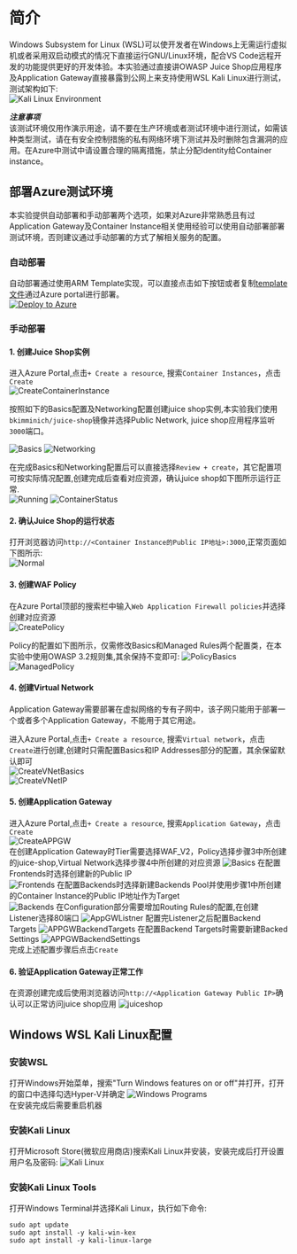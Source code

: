 # 简介  
Windows Subsystem for Linux (WSL)可以使开发者在Windows上无需运行虚拟机或者采用双启动模式的情况下直接运行GNU/Linux环境，配合VS Code远程开发的功能提供更好的开发体验。本实验通过直接讲OWASP Juice Shop应用程序及Application Gateway直接暴露到公网上来支持使用WSL Kali Linux进行测试，测试架构如下:  
![Kali Linux Environment](./images/Kali-Environment.png)  

***注意事项***   
该测试环境仅用作演示用途，请不要在生产环境或者测试环境中进行测试，如需该种类型测试，请在有安全控制措施的私有网络环境下测试并及时删除包含漏洞的应用。在Azure中测试中请设置合理的隔离措施，禁止分配Identity给Container instance。

## 部署Azure测试环境  
本实验提供自动部署和手动部署两个选项，如果对Azure非常熟悉且有过Application Gateway及Container Instance相关使用经验可以使用自动部署部署测试环境，否则建议通过手动部署的方式了解相关服务的配置。
### 自动部署
自动部署通过使用ARM Template实现，可以直接点击如下按钮或者复制[template文件](https://raw.githubusercontent.com/muismu/Azure-WAF-Lab/main/bicep/main-wsl.json)通过Azure portal进行部署。   
[![Deploy to Azure](https://aka.ms/deploytoazurebutton)](https://portal.azure.com/#create/Microsoft.Template/uri/https%3A%2F%2Fraw.githubusercontent.com%2Fmuismu%2FAzure-WAF-Lab%2Fmain%2Fbicep%2Fmain-wsl.json)
### 手动部署   
#### 1. 创建Juice Shop实例  
进入Azure Portal,点击`+ Create a resource`, 搜索`Container Instances`，点击`Create`  
![CreateContainerInstance](./images/Create_Container_Instance.png)    

按照如下的Basics配置及Networking配置创建juice shop实例,本实验我们使用`bkimminich/juice-shop`镜像并选择Public Network, juice shop应用程序监听`3000`端口。 

![Basics](./images/Container-instance-Basics.png)
![Networking](./images/Container-instance-Networking.png)

在完成Basics和Networking配置后可以直接选择`Review + create`，其它配置项可按实际情况配置,创建完成后查看对应资源，确认juice shop如下图所示运行正常.  
![Running](./images/Contianer-instance-status.png)
![ContainerStatus](./images/Container-Status.png)

#### 2. 确认Juice Shop的运行状态  
打开浏览器访问`http://<Container Instance的Public IP地址>:3000`,正常页面如下图所示:  
![Normal](./images/juiceapp.png) 

#### 3. 创建WAF Policy
在Azure Portal顶部的搜索栏中输入`Web Application Firewall policies`并选择创建对应资源  
![CreatePolicy](./images/createWAFPolicy.png) 

Policy的配置如下图所示，仅需修改Basics和Managed Rules两个配置类，在本实验中使用OWASP 3.2规则集,其余保持不变即可:
![PolicyBasics](./images/WAF-Policy-Basics.png)
![ManagedPolicy](./images/WAF-Policy-Managed.png)

#### 4. 创建Virtual Network  
Application Gateway需要部署在虚拟网络的专有子网中，该子网只能用于部署一个或者多个Application Gateway，不能用于其它用途。    

进入Azure Portal,点击`+ Create a resource`, 搜索`Virtual network`，点击`Create`进行创建,创建时只需配置Basics和IP Addresses部分的配置，其余保留默认即可  
![CreateVNetBasics](./images/CreateVNet-basics.png)  
![CreateVNetIP](./images/CreateVNet-Networking.png)
#### 5. 创建Application Gateway   
进入Azure Portal,点击`+ Create a resource`, 搜索`Application Gateway`，点击`Create`  
![CreateAPPGW](./images/CreateApplicationGateway.png)   
在创建Application Gateway时Tier需要选择WAF_V2，Policy选择步骤3中所创建的juice-shop,Virtual Network选择步骤4中所创建的对应资源
![Basics](./images/ApplicationGateway-basics.png)
在配置Frontends时选择创建新的Public IP  
![Frontends](./images/ApplicationGatewayFrontends.png) 
在配置Backends时选择新建Backends Pool并使用步骤1中所创建的Container Instance的Public IP地址作为Target  
![Backends](./images/ApplicationGateway-Backends.png)
在Configuration部分需要增加Routing Rules的配置,在创建Listener选择80端口
![AppGWListner](./images/ApplicationGateway-Listener.png)
配置完Listener之后配置Backend Targets 
![APPGWBackendTargets](./images/ApplicationGatewayConfig.png)
在配置Backend Targets时需要新建Backed Settings 
![APPGWBackendSettings](./images/ApplicationGatewayBackendSettings.png)  
完成上述配置步骤后点击`Create`  

#### 6. 验证Application Gateway正常工作
在资源创建完成后使用浏览器访问`http://<Application Gateway Public IP>`确认可以正常访问juice shop应用
![juiceshop](./images/appgw-juiceshop.png)

## Windows WSL Kali Linux配置
### 安装WSL   
打开Windows开始菜单，搜索"Turn Windows features on or off"并打开，打开的窗口中选择勾选Hyper-V并确定
![Windows Programs](./images/TurnonWindowsFeature.png)  
在安装完成后需要重启机器  

### 安装Kali Linux
打开Microsoft Store(微软应用商店)搜索Kali Linux并安装，安装完成后打开设置用户名及密码:
![Kali Linux](./images/Kali-Linux.png)

### 安装Kali Linux Tools 
打开Windows Terminal并选择Kali Linux，执行如下命令:   
```
sudo apt update
sudo apt install -y kali-win-kex
sudo apt install -y kali-linux-large
```